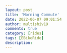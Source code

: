```yaml
---
layout: post
title: 'Morning Commute'
date: 2022-06-07 09:01:54
author: multishiv19
comments: true
category: [rides]
tags: [EBikeRide]
description: 
---
```


<div width='100%' class='strava-embed-placeholder' data-embed-type='activity' data-embed-id='7272146201'></div>
<script src='https://strava-embeds.com/embed.js'></script>
